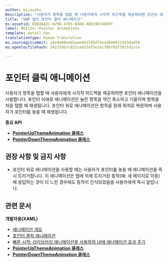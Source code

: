 ```yaml
---
author: mijacobs
Description: "사용자가 항목을 탭할 때 사용자에게 시각적 피드백을 제공하려면 포인터 애니메이션을 사용합니다."
title: "UWP 앱의 포인터 클릭 애니메이션"
ms.assetid: EEB10A2C-629A-4705-8468-4D019D74DDFF
label: Motion--Pointer animations
template: detail.hbs
translationtype: Human Translation
ms.sourcegitcommit: a4e9a90edd2aae9d2fd5d7bead948422d43dad59
ms.openlocfilehash: 24175bb7c822ceb53af5e1ec70bf83f701fd1cce

---
```


# 포인터 클릭 애니메이션

사용자가 항목을 탭할 때 사용자에게 시각적 피드백을 제공하려면 포인터 애니메이션을 사용합니다. 포인터 아래로 애니메이션은 눌린 항목을 약간 축소하고 기울이며 항목을 처음 탭할 때 재생됩니다. 포인터 위로 애니메이션은 항목을 원래 위치로 복원하며 사용자가 포인터를 놓을 때 재생됩니다.




**중요 API**

-   [**PointerUpThemeAnimation 클래스**](https://msdn.microsoft.com/library/windows/apps/hh969168)
-   [**PointerDownThemeAnimation 클래스**](https://msdn.microsoft.com/library/windows/apps/hh969164)



## 권장 사항 및 금지 사항


-   포인터 위로 애니메이션을 사용할 때는 사용자가 포인터를 놓을 때 애니메이션을 즉시 트리거합니다. 이 애니메이션은 탭에 의해 트리거된 동작(예: 새 페이지로 이동)에 응답하는 것이 더 느린 경우에도 동작이 인식되었음을 사용자에게 즉시 알립니다.

## 관련 문서

**개발자용(XAML)**
* [애니메이션 개요](https://msdn.microsoft.com/library/windows/apps/mt187350)
* [포인터 클릭 애니메이션](https://msdn.microsoft.com/library/windows/apps/xaml/jj649432)
* [빠른 시작: 라이브러리 애니메이션을 사용하여 UI에 애니메이션 효과 주기](https://msdn.microsoft.com/library/windows/apps/xaml/hh452703)
* [**PointerUpThemeAnimation 클래스**](https://msdn.microsoft.com/library/windows/apps/hh969168)
* [**PointerDownThemeAnimation 클래스**](https://msdn.microsoft.com/library/windows/apps/hh969164)

 

 







<!--HONumber=Jun16_HO4-->


